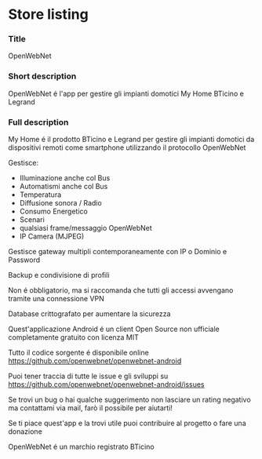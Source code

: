 # Store listing

### Title
OpenWebNet

### Short description
OpenWebNet é l'app per gestire gli impianti domotici My Home BTicino e Legrand

### Full description
My Home é il prodotto BTicino e Legrand per gestire gli impianti domotici da dispositivi remoti come smartphone utilizzando il protocollo OpenWebNet

Gestisce:
- Illuminazione anche col Bus
- Automatismi anche col Bus
- Temperatura
- Diffusione sonora / Radio
- Consumo Energetico
- Scenari
- qualsiasi frame/messaggio OpenWebNet
- IP Camera (MJPEG)

Gestisce gateway multipli contemporaneamente con IP o Dominio e Password

Backup e condivisione di profili

Non é obbligatorio, ma si raccomanda che tutti gli accessi avvengano tramite una connessione VPN

Database crittografato per aumentare la sicurezza

Quest'applicazione Android é un client Open Source non ufficiale completamente gratuito con licenza MIT

Tutto il codice sorgente é disponibile online https://github.com/openwebnet/openwebnet-android

Puoi tener traccia di tutte le issue e gli sviluppi su https://github.com/openwebnet/openwebnet-android/issues

Se trovi un bug o hai qualche suggerimento non lasciare un rating negativo ma contattami via mail, farò il possibile per aiutarti!

Se ti piace quest'app e la trovi utile puoi contribuire al progetto o fare una donazione

OpenWebNet é un marchio registrato BTicino
